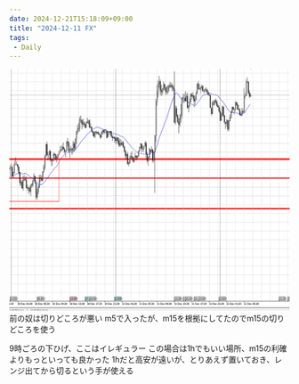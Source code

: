 ```yaml
---
date: 2024-12-21T15:18:09+09:00
title: "2024-12-11 FX"
tags:
 - Daily
---
```

![](../image/Pasted%20image%2020241212160140.png)
前の奴は切りどころが悪い
m5で入ったが、m15を根拠にしてたのでm15の切りどころを使う

9時ごろの下ひげ、ここはイレギュラー
この場合は1hでもいい場所、m15の利確よりもっといっても良かった
1hだと高安が遠いが、とりあえず置いておき、レンジ出てから切るという手が使える